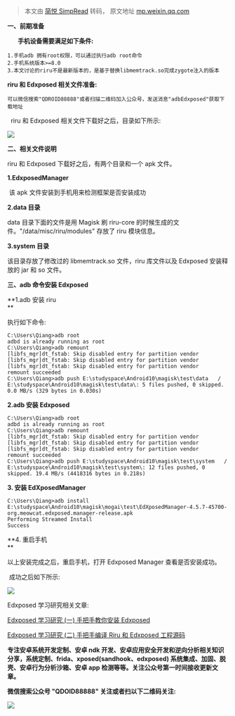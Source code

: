 > 本文由 [简悦 SimpRead](http://ksria.com/simpread/) 转码， 原文地址 [mp.weixin.qq.com](https://mp.weixin.qq.com/s/K5v4JvjK8H_mFB5eQXPQDg)

**一、前期准备**  

      **手机设备需要满足如下条件:**  

```
1.手机adb 拥有root权限，可以通过执行adb root命令
2.手机系统版本>=8.0
3.本文讨论的riru不是最新版本的，是基于替换libmemtrack.so完成zygote注入的版本

```

 **riru 和 Edxposed 相关文件准备:**

```
可以微信搜索"QDROID88888"或者扫描二维码加入公众号，发送消息"adbEdxposed"获取下载地址

```

  riru 和 Edxposed 相关文件下载好之后，目录如下所示:  

![](https://mmbiz.qpic.cn/mmbiz_png/9vkUcew5431EPCNVr0wnIiaopvCzPNL2fKU9NRemibFt9RXNbmawb4kM4UtGupjQGyOA2njO3Ptia5T3kmER8kBlw/640?wx_fmt=png)

**二、相关文件说明**

 riru 和 Edxposed 下载好之后，有两个目录和一个 apk 文件。

 **1.EdxposedManager**

  该 apk 文件安装到手机用来检测框架是否安装成功

 **2.data 目录**

 data 目录下面的文件是用 Magisk 刷 riru-core 的时候生成的文件。"/data/misc/riru/modules" 存放了 riru 模块信息。

 **3.system 目录**

 该目录存放了修改过的 libmemtrack.so 文件，riru 库文件以及 Edxposed 安装释放的 jar 和 so 文件。

**三、adb 命令安装 Edxposed**

**1.adb 安装 riru  
**

 执行如下命令:

```
C:\Users\Qiang>adb root
adbd is already running as root
C:\Users\Qiang>adb remount
[libfs_mgr]dt_fstab: Skip disabled entry for partition vendor
[libfs_mgr]dt_fstab: Skip disabled entry for partition vendor
[libfs_mgr]dt_fstab: Skip disabled entry for partition vendor
remount succeeded
C:\Users\Qiang>adb push E:\studyspace\Android10\magisk\test\data   /
E:\studyspace\Android10\magisk\test\data\: 5 files pushed, 0 skipped. 0.0 MB/s (329 bytes in 0.030s)

```

**2.adb 安装 Edxposed**

```
C:\Users\Qiang>adb root
adbd is already running as root
C:\Users\Qiang>adb remount
[libfs_mgr]dt_fstab: Skip disabled entry for partition vendor
[libfs_mgr]dt_fstab: Skip disabled entry for partition vendor
[libfs_mgr]dt_fstab: Skip disabled entry for partition vendor
remount succeeded
C:\Users\Qiang>adb push E:\studyspace\Android10\magisk\test\system   /
E:\studyspace\Android10\magisk\test\system\: 12 files pushed, 0 skipped. 19.4 MB/s (4418316 bytes in 0.218s)

```

**3. 安装 EdXposedManager**

```
C:\Users\Qiang>adb install E:\studyspace\Android10\magisk\mogai\test\EdXposedManager-4.5.7-45700-org.meowcat.edxposed.manager-release.apk
Performing Streamed Install
Success

```

**4. 重启手机  
**

 以上安装完成之后，重启手机，打开 Edxposed Manager 查看是否安装成功。

 成功之后如下所示:

![](https://mmbiz.qpic.cn/mmbiz_png/9vkUcew5431EPCNVr0wnIiaopvCzPNL2fqaPiaGCszoV3v8G0gIF4Xey4qJIB8mjrDkcDJGKq6e6VbsKwcZV0VGg/640?wx_fmt=png)

Edxposed 学习研究相关文章:  

[Edxposed 学习研究 (一) 手把手教你安装 Edxposed](http://mp.weixin.qq.com/s?__biz=Mzg2MjU1NDE1NA==&mid=2247484016&idx=1&sn=a2c2bc275c1c7a17a1c1fd2988923001&chksm=ce075335f970da23ff69f81cae607ade411afbeb11d5aaaf703a037b982a55f162e55c028ae4&scene=21#wechat_redirect)

[Edxposed 学习研究 (二) 手把手编译 Riru 和 Edxposed 工程源码](http://mp.weixin.qq.com/s?__biz=Mzg2MjU1NDE1NA==&mid=2247484033&idx=1&sn=20bd2ce390d418a90ce3f87d2ccf0368&chksm=ce0753c4f970dad27462339b6fddc9d818cd04d4921c8e0d6accb7042b24d839537af5f8027d&scene=21#wechat_redirect)  

**专注安卓系统开发定制、安卓 ndk 开发、安卓应用安全开发和逆向分析相关知识分享，系统定制、frida、xposed(sandhook、edxposed) 系统集成、加固、脱壳、安卓行为分析沙箱、安卓 app 检测等等。关注公众号第一时间接收更新文章。**

**微信搜索公众号 "QDOID88888" 关注或者扫以下二维码关注:**

![](https://mmbiz.qpic.cn/mmbiz_jpg/9vkUcew5430HpkFIRvrbTB68PwHwicZh5YG5aXIeibCxz29DDYLdQrf3ibjZxrCHST9r0zicRIsBYJ8HasrIwJU55Q/640?wx_fmt=jpeg)